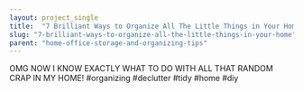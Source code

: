 ```yaml
---
layout: project_single
title:  "7 Brilliant Ways to Organize All The Little Things in Your Home"
slug: "7-brilliant-ways-to-organize-all-the-little-things-in-your-home"
parent: "home-office-storage-and-organizing-tips"
---
```

OMG NOW I KNOW EXACTLY WHAT TO DO WITH ALL THAT RANDOM CRAP IN MY HOME! #organizing #declutter #tidy #home #diy